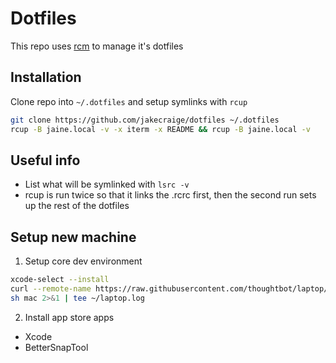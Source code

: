 # Dotfiles

This repo uses [rcm](https://github.com/thoughtbot/rcm) to manage it's dotfiles

## Installation
Clone repo into `~/.dotfiles` and setup symlinks with `rcup`

```sh
git clone https://github.com/jakecraige/dotfiles ~/.dotfiles
rcup -B jaine.local -v -x iterm -x README && rcup -B jaine.local -v
```

## Useful info

- List what will be symlinked with `lsrc -v`
- rcup is run twice so that it links the .rcrc first, then the second run sets
  up the rest of the dotfiles

## Setup new machine

1. Setup core dev environment

```sh
xcode-select --install
curl --remote-name https://raw.githubusercontent.com/thoughtbot/laptop/master/mac
sh mac 2>&1 | tee ~/laptop.log
```

2. Install app store apps
  - Xcode
  - BetterSnapTool

